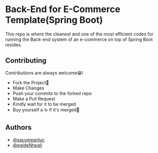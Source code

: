 
# Back-End for E-Commerce Template(Spring Boot)

This repo is where the cleanest and one of the most efficient codes for running the Back-end system of an e-commerce on top of Spring Boot resides.

## Contributing

Contributions are always welcome😁!

- Fork the Project🍴
- Make Changes
- Push your commits to the forked repo
- Make a Pull Request
- Kindly wait for it to be merged
- Buy yourself a ☕ if it's merged🎉


## Authors

- [@sauvejeanluc](https://www.twitter.com/sauvejeanLuc)
- [@egideNtwali](https://www.twitter.com/sauvejeanLuc)

  
